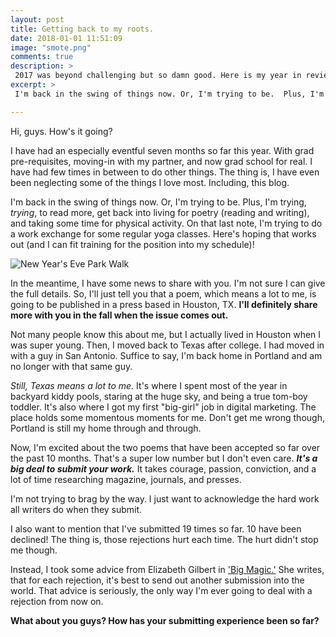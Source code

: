 ```yaml
---
layout: post
title: Getting back to my roots.
date: 2018-01-01 11:51:09
image: "smote.png"
comments: true
description: >
 2017 was beyond challenging but so damn good. Here is my year in review, including Oregon hikes, knitting projects, reads, writing milestones, etc. Plus, read on for my 2018 New Years' Resolutions. Thanks for reading!
excerpt: >
 I'm back in the swing of things now. Or, I'm trying to be.  Plus, I'm trying, *trying*, to read more, get back into living for poetry (reading and writing), and taking some time for physical activity.

---
```


Hi, guys. How's it going?

I have had an especially eventful seven months so far this year. With grad pre-requisites, moving-in with my partner, and now grad school for real. I have had few times in between to do other things. The thing is, I have even been neglecting some of the things I love most. Including, this blog.

I'm back in the swing of things now. Or, I'm trying to be.  Plus, I'm trying, *trying*, to read more, get back into living for poetry (reading and writing), and taking some time for physical activity. On that last note, I'm trying to do a work exchange for some regular yoga classes. Here's hoping that works out (and I can fit training for the position into my schedule)!

![New Year's Eve Park Walk](/katalog/assets/smote.png)

In the meantime, I have some news to share with you. I'm not sure I can give the full details. So, I'll just tell you that a poem, which means a lot to me, is going to be published in a press based in Houston, TX. **I'll definitely share more with you in the fall when the issue comes out.**

Not many people know this about me, but I actually lived in Houston when I was super young. Then, I moved back to Texas after college. I had moved in with a guy in San Antonio. Suffice to say, I'm back home in Portland and am no longer with that same guy.

*Still, Texas means a lot to me.* It's where I spent most of the year in backyard kiddy pools, staring at the huge sky, and being a true tom-boy toddler. It's also where I got my first "big-girl" job in digital marketing. The place holds some momentous moments for me. Don't get me wrong though, Portland is still my home through and through.

Now, I'm excited about the two poems that have been accepted so far over the past 10 months. That's a super low number but I don't even care. ***It's a big deal to submit your work.*** It takes courage, passion, conviction, and a lot of time researching magazine, journals, and presses.

I'm not trying to brag by the way. I just want to acknowledge the hard work all writers do when they submit.

I also want to mention that I've submitted 19 times so far. 10 have been declined! The thing is, those rejections hurt each time. The hurt didn't stop me though.

Instead, I took some advice from Elizabeth Gilbert in ['Big Magic.'](https://www.goodreads.com/book/show/24453082-big-magic) She writes, that for each rejection, it's best to send out another submission into the world. That advice is seriously, the only way I'm ever going to deal with a rejection from now on.

**What about you guys? How has your submitting experience been so far?**
